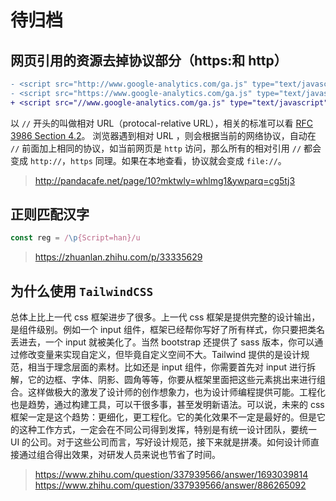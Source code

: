 # 待归档

## 网页引用的资源去掉协议部分（https:和 http）

```diff
- <script src="http://www.google-analytics.com/ga.js" type="text/javascript"></script>
- <script src="https://www.google-analytics.com/ga.js" type="text/javascript"></script>
+ <script src="//www.google-analytics.com/ga.js" type="text/javascript"></script>
```

以 `//` 开头的叫做相对 URL（protocal-relative URL），相关的标准可以看 [RFC 3986 Section 4.2](http://tools.ietf.org/html/rfc3986#section-4.2)。
浏览器遇到相对 URL ，则会根据当前的网络协议，自动在 `//` 前面加上相同的协议，如当前网页是 `http` 访问，那么所有的相对引用 `//` 都会变成 `http://`，`https`
同理。如果在本地查看，协议就会变成 `file://`。

> http://pandacafe.net/page/10?mktwly=whlmg1&ywparq=cg5tj3

## 正则匹配汉字

```js
const reg = /\p{Script=han}/u
```

> https://zhuanlan.zhihu.com/p/33335629

## 为什么使用 `TailwindCSS`

总体上比上一代 css 框架进步了很多。上一代 css 框架是提供完整的设计输出，是组件级别。例如一个 input 组件，框架已经帮你写好了所有样式，你只要把类名丢进去，一个 input 就被美化了。当然 bootstrap 还提供了 sass 版本，你可以通过修改变量来实现自定义，但毕竟自定义空间不大。Tailwind 提供的是设计规范，相当于理念层面的素材。比如还是 input 组件，你需要首先对 input 进行拆解，它的边框、字体、阴影、圆角等等，你要从框架里面把这些元素挑出来进行组合。这样做极大的激发了设计师的创作想象力，也为设计师编程提供可能。工程化也是趋势，通过构建工具，可以干很多事，甚至发明新语法。可以说，未来的 css 框架一定是这个趋势：更细化，更工程化。它的美化效果不一定是最好的。但是它的这种工作方式，一定会在不同公司得到发挥，特别是有统一设计团队，要统一 UI 的公司。对于这些公司而言，写好设计规范，接下来就是拼凑。如何设计师直接通过组合得出效果，对研发人员来说也节省了时间。

> https://www.zhihu.com/question/337939566/answer/1693039814  
> https://www.zhihu.com/question/337939566/answer/886265092
